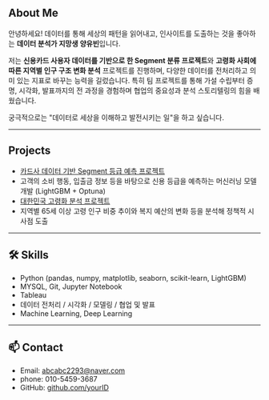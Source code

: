 
## About Me

안녕하세요! 데이터를 통해 세상의 패턴을 읽어내고, 인사이트를 도출하는 것을 좋아하는 **데이터 분석가 지망생 양유빈**입니다.

저는 **신용카드 사용자 데이터를 기반으로 한 Segment 분류 프로젝트**와 **고령화 사회에 따른 지역별 인구 구조 변화 분석** 프로젝트를 진행하며, 다양한 데이터를 전처리하고 의미 있는 지표로 바꾸는 능력을 길렀습니다.
특히 팀 프로젝트를 통해 가설 수립부터 증명, 시각화, 발표까지의 전 과정을 경험하며 협업의 중요성과 분석 스토리텔링의 힘을 배웠습니다.

궁극적으로는 "데이터로 세상을 이해하고 발전시키는 일"을 하고 싶습니다.

---

##  Projects
-  [카드사 데이터 기반 Segment 등급 예측 프로젝트](https://github.com/yubin3687/data-projects/blob/main/%EC%8B%A0%EC%9A%A9%EC%B9%B4%EB%93%9C%20%EC%9D%B4%EC%9A%A9%20%EB%8D%B0%EC%9D%B4%ED%84%B0%20%EB%B6%84%EC%84%9D%20%EB%B0%8F%20%EB%AA%A8%EB%8D%B8%ED%95%99%EC%8A%B5/%EC%8B%A0%EC%9A%A9%EC%B9%B4%EB%93%9C%20%EC%9D%B4%EC%9A%A9%20%EB%8D%B0%EC%9D%B4%ED%84%B0%20%EA%B8%B0%EB%B0%98%20%EA%B3%A0%EA%B0%9D%20%EC%84%B8%EA%B7%B8%EB%A8%BC%ED%8A%B8%20%EB%B6%84%EC%84%9D.pdf)
  - 고객의 소비 행동, 입출금 정보 등을 바탕으로 신용 등급을 예측하는 머신러닝 모델 개발 (LightGBM + Optuna)
-  [대한민국 고령화 분석 프로젝트](https://github.com/yubin3687/data-projects/blob/main/3%EC%A1%B0%20%EB%AF%B8%EB%93%9C%ED%94%84%EB%A1%9C%EC%A0%9D%ED%8A%B8%20%EC%B5%9C%EC%A2%85%EB%B3%B8.pdf)
  - 지역별 65세 이상 고령 인구 비중 추이와 복지 예산의 변화 등을 분석해 정책적 시사점 도출

---

## 🛠️ Skills
- Python (pandas, numpy, matplotlib, seaborn, scikit-learn, LightGBM)
- MYSQL, Git, Jupyter Notebook
- Tableau
- 데이터 전처리 / 시각화 / 모델링 / 협업 및 발표
- Machine Learning, Deep Learning

---

## 📫 Contact
- Email: abcabc2293@naver.com  
- phone: 010-5459-3687   
- GitHub: [github.com/yourID](https://github.com/yubin3687)
